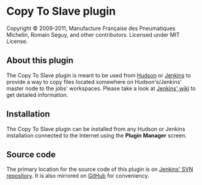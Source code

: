 Copy To Slave plugin
====================
Copyright &copy; 2009-2011, Manufacture Française des Pneumatiques Michelin, Romain Seguy, and other contributors. Licensed under MIT License.

About this plugin
-----------------
The Copy To Slave plugin is meant to be used from [Hudson][1] or [Jenkins][2] to provide a way to copy files located somewhere on Hudson's/Jenkins' master node to the jobs' workspaces. Please take a look at [Jenkins' wiki][3] to get detailed information.

Installation
------------
The Copy To Slave plugin can be installed from any Hudson or Jenkins installation connected to the Internet using the **Plugin Manager** screen.

Source code
-----------
The primary location for the source code of this plugin is on [Jenkins' SVN repository][4]. It is also mirrored on [GitHub][5] for conveniency.

[1]: http://hudson-ci.org/
[2]: http://jenkins-ci.org/
[3]: http://wiki.jenkins-ci.org/display/JENKINS/Copy+To+Slave+Plugin
[4]: https://svn.jenkins-ci.org/trunk/hudson/plugins/copy-to-slave/
[5]: https://github.com/jenkinsci/copy-to-slave-plugin
